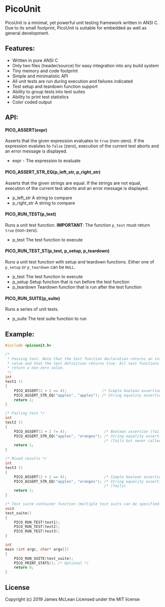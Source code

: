 PicoUnit
========

PicoUnit is a minimal, yet powerful unit testing framework written in ANSI C.
Due to its small footprint, PicoUnit is suitable for embedded as well as general
development.

Features:
--------

- Written in pure ANSI C
- Only two files (header/source) for easy integration into any build system
- Tiny memory and code footprint
- Simple and minimalistic API
- All unit tests are run during execution and failures indicated
- Test setup and teardown function support
- Ability to group tests into test suites
- Ability to print test statistics
- Color coded output


API:
--------

#### PICO_ASSERT(expr)

Asserts that the given expression evaluates to `true` (non-zero). If the
expression evalutes to `false` (zero), execution of the current test aborts and
an error message is displayed.

- expr - The expression to evaluate

#### PICO_ASSERT_STR_EQ(p_left_str, p_right_str)

Asserts that the given strings are equal. If the strings are not equal,
execution of the current test aborts and an error message is displayed.

- p_left_str  A string to compare
- p_right_str A string to compare

#### PICO_RUN_TEST(p_test)

Runs a unit test function. **IMPORTANT**: The function `p_test` must
return `true` (non-zero).

- p_test The test function to execute

#### PICO_RUN_TEST_ST(p_test, p_setup, p_teardown)

Runs a unit test function with setup and teardown functions. Either one of
`p_setup` or `p_teardown` can be `NULL`.

- p_test The test function to execute
- p_setup Setup function that is run before the test function
- p_teardown Teardown function that is run after the test function

#### PICO_RUN_SUITE(p_suite)

Runs a series of unit tests.

- p_suite The test suite function to run

Example:
--------

```C
#include <picounit.h>

/*
 * Passing test. Note that the test function declaration returns an integer
 * value and that the test definition returns true. All test functions must
 * return a non-zero value.
 */
int
test1 ()
{
    PICO_ASSERT(2 + 2 == 4);                /* Simple boolean assertion (ok)  */
    PICO_ASSERT_STR_EQ("apples", "apples"); /* String equality assertion (ok) */
    return 1;
}

/* Failing test */
int
test2 ()
{
    PICO_ASSERT(2 + 2 != 4);                 /* Boolean assertion (fails) */
    PICO_ASSERT_STR_EQ("apples", "oranges"); /* String equality assertion */
                                             /* (fails but never called)  */
    return 1;
}

/* Mixed results */
int
test3 ()
{
    PICO_ASSERT(2 + 2 == 4);                 /* Simple boolean assertion (ok) */
    PICO_ASSERT_STR_EQ("apples", "oranges"); /* String equality assertion */
                                             /* (fails)                   */
    return 1;
}

/* Test suite container function (multiple test suits can be specified. */
void
test_suite()
{
    PICO_RUN_TEST(test1);
    PICO_RUN_TEST(test2);
    PICO_RUN_TEST(test3);
}

int
main (int argc, char* argv[])
{
    PICO_RUN_SUITE(test_suite);
    PICO_PRINT_STATS(); /* Optional */
    return 0;
}
```

## License
Copyright (c) 2019 James McLean
Licensed under the MIT license
